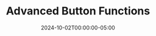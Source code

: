 ---
layout: ext_single
title: Advanced Button Functions
slug: advanced-buttons
desc: Run a random button, check if button is running or blocked, and more!
category: utilities
date: '2024-10-02T00:00:00-05:00'
permalink: extensions/utilities/:slug
download_url: https://christinak.itch.io/advanced-buttons
developer_name: Christina K.
developer_url: https://docs.christinak.ca/
icon_local: advanced_buttons.png
trailer: https://www.youtube.com/embed/PaB0DtheluM
screenshots_local: advanced_buttons_ss.png
version: 1.0
sammi_version: 2024.1.1
platform: Any
overview: |
    **Advanced Button Functions** is an extension that allows you to run a random button, check if a button is running or blocked, and more!

    **Features**  
    - Run a random button from a specified deck or group
    - Check if a button is currently running, in queue (and how many are in queue), or blocked.
    - Get all running and blocked buttons 
    - Get all buttons by triggers
    - Stop all buttons in a selected deck
    - Get button information (deck name, group id, image name, init variables, etc.)

    Comes with a premade deck with all available commands and explanations.

    **Important Notes**  
    This extension may stop working if there are any major updates to SAMMI Core. If that happens, please reach out to me, and I'll do my best to help and see if an updated version can be released.
    
setup_url: 'https://docs.christinak.ca/docs/extensions/advanced-buttons#setup'
privacy_collect: false
---